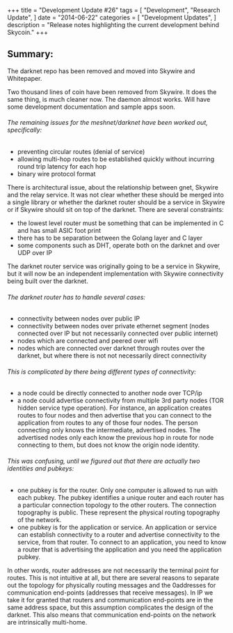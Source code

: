 +++
title = "Development Update #26"
tags = [
    "Development",
    "Research Update",
]
date = "2014-06-22"
categories = [
    "Development Updates",
]
description = "Release notes highlighting the current development behind Skycoin."
+++

## Summary:

The darknet repo has been removed and moved into Skywire and Whitepaper.

Two thousand lines of coin have been removed from Skywire. It does the same thing, is much cleaner now. The daemon almost works. Will have some development documentation and sample apps soon.

###### The remaining issues for the meshnet/darknet have been worked out, specifically:
- preventing circular routes (denial of service)
- allowing multi-hop routes to be established quickly without incurring round trip latency for each hop
- binary wire protocol format

There is architectural issue, about the relationship between gnet, Skywire and the relay service. It was not clear whether these should be merged into a single library or whether the darknet router should be a service in Skywire or if Skywire should sit on top of the darknet. There are several constraints:
- the lowest level router must be something that can be implemented in C and has small ASIC foot print
- there has to be separation between the Golang layer and C layer
- some components such as DHT, operate both on the darknet and over UDP over IP

The darknet router service was originally going to be a service in Skywire, but it will now be an independent implementation with Skywire connectivity being built over the darknet.

###### The darknet router has to handle several cases:
- connectivity between nodes over public IP
- connectivity between nodes over private ethernet segment (nodes connected over IP but not necessarily connected over public internet)
- nodes which are connected and peered over wifi
- nodes which are connected over darknet through routes over the darknet, but where there is not not necessarily direct connectivity

###### This is complicated by there being different types of connectivity:
- a node could be directly connected to another node over TCP/ip
- a node could advertise connectivity from multiple 3rd party nodes (TOR hidden service type operation). For instance, an application creates routes to four nodes and then advertise that you can connect to the application from routes to any of those four nodes. The person connecting only knows the intermediate, advertised nodes.  The advertised nodes only each know the previous hop in route for node connecting to them, but does not know the origin node identity.

###### This was confusing, until we figured out that there are actually two identities and pubkeys:
- one pubkey is for the router. Only one computer is allowed to run with each pubkey. The pubkey identifies a unique router and each router has a particular connection topology to the other routers. The connection topography is public. These represent the physical routing topography of the network.
- one pubkey is for the application or service. An application or service can establish connectivity to a router and advertise connectivity to the service, from that router. To connect to an application, you need to know a router that is advertising the application and you need the application pubkey.

In other words, router addresses are not necessarily the terminal point for routes. This is not intuitive at all, but there are several reasons to separate out the topology for physically routing messages and the 0addresses for communication end-points (addresses that receive messages). In IP we take it for granted that routers and communication end-points are in the same address space, but this assumption complicates the design of the darknet. This also means that communication end-points on the network are intrinsically multi-home.
